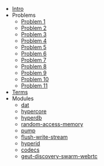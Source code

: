 [comment]: <> (This file should be the same as /problems/en/_sidebar.md. It is here only to work as a default entry point)
* [Intro](/)
* Problems
  * [Problem 1](/problems/en/01/)
  * [Problem 2](/problems/en/02/)
  * [Problem 3](/problems/en/03/)
  * [Problem 4](/problems/en/04/)
  * [Problem 5](/problems/en/05/)
  * [Problem 6](/problems/en/06/)
  * [Problem 7](/problems/en/07/)
  * [Problem 8](/problems/en/08/)
  * [Problem 9](/problems/en/09/)
  * [Problem 10](/problems/en/10/)
  * [Problem 11](/problems/en/11/)
* [Terms](/problems/en/terms)
* Modules
  * [dat](/dat)
  * [hypercore](/hypercore)
  * [hyperdb](/hyperdb)
  * [random-access-memory](/random-access-memory)
  * [pump](/pump)
  * [flush-write-stream](/flush-write-stream)
  * [hyperid](/hyperid)
  * [codecs](/codecs)
  * [geut-discovery-swarm-webrtc](/geut-discovery-swarm-webrtc)
